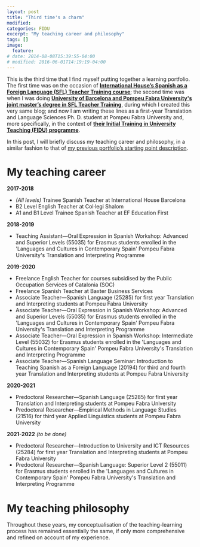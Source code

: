 ```yaml
---
layout: post
title: "Third time's a charm"
modified:
categories: FIDU
excerpt: "My teaching career and philosophy"
tags: []
image:
  feature:
# date: 2014-08-08T15:39:55-04:00
# modified: 2016-06-01T14:19:19-04:00
---
```


This is the third time that I find myself putting together a learning portfolio. The first time was on the occasion of <a href="https://ihworld.com/teach/become-a-language-teacher/formación-de-profesores-de-español/" target="_blank">**International House’s Spanish as a Foreign Language (SFL) Teacher Training course**</a>; the second time was when I was doing <a href="https://www.ub.edu/portal/web/educacion/masteres-universitarios/-/ensenyament/detallEnsenyament/1060507" target="_blank">**University of Barcelona and Pompeu Fabra University's joint master’s degree in SFL Teacher Training**</a>, during which I created this very same blog; and now I am writing these lines as a first-year Translation and Language Sciences Ph. D. student at Pompeu Fabra University and, more specifically, in the context of <a href="https://www.upf.edu/web/clik/formacio-inicial" target="_blank">**their Initial Training in University Teaching (FIDU) programme**</a>.

In this post, I will briefly discuss my teaching career and philosophy, in a similar fashion to that of <a href="https://immalopez.github.io/blog/punto-de-partida/" target="_blank">my previous portfolio’s starting point description</a>.

# My teaching career

**2017-2018**
* _(All levels)_ Trainee Spanish Teacher at International House Barcelona
* B2 Level English Teacher at Col·legi Shalom
* A1 and B1 Level Trainee Spanish Teacher at EF Education First

**2018-2019**
* Teaching Assistant—Oral Expression in Spanish Workshop: Advanced and Superior Levels (55035) for Erasmus students enrolled in the 'Languages and Cultures in Contemporary Spain' Pompeu Fabra University's Translation and Interpreting Programme

**2019-2020**
* Freelance English Teacher for courses subsidised by the Public Occupation Services of Catalonia (SOC)
* Freelance Spanish Teacher at Baxter Business Services
* Associate Teacher—Spanish Language (25285) for first year Translation and Interpreting students at Pompeu Fabra University
* Associate Teacher—Oral Expression in Spanish Workshop: Advanced and Superior Levels (55035) for Erasmus students enrolled in the 'Languages and Cultures in Contemporary Spain' Pompeu Fabra University's Translation and Interpreting Programme
* Associate Teacher—Oral Expression in Spanish Workshop: Intermediate Level (55032) for Erasmus students enrolled in the 'Languages and Cultures in Contemporary Spain' Pompeu Fabra University's Translation and Interpreting Programme
* Associate Teacher—Spanish Language Seminar: Introduction to Teaching Spanish as a Foreign Language (20194) for third and fourth year Translation and Interpreting students at Pompeu Fabra University

**2020-2021**
* Predoctoral Researcher—Spanish Language (25285) for first year Translation and Interpreting students at Pompeu Fabra University
* Predoctoral Researcher—Empirical Methods in Language Studies (21516) for third year Applied Linguistics students at Pompeu Fabra University

**2021-2022** _(to be done)_
* Predoctoral Researcher—Introduction to University and ICT Resources (25284) for first year Translation and Interpreting students at Pompeu Fabra University
* Predoctoral Researcher—Spanish Language: Superior Level 2 (55011) for Erasmus students enrolled in the 'Languages and Cultures in Contemporary Spain' Pompeu Fabra University's Translation and Interpreting Programme

# My teaching philosophy

Throughout these years, my conceptualisation of the teaching-learning process has remained essentially the same, if only more comprehensive and refined on account of my experience.
